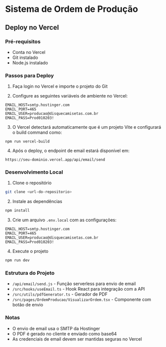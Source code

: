 # Sistema de Ordem de Produção

## Deploy no Vercel

### Pré-requisitos
- Conta no Vercel
- Git instalado
- Node.js instalado

### Passos para Deploy

1. Faça login no Vercel e importe o projeto do Git

2. Configure as seguintes variáveis de ambiente no Vercel:
```
EMAIL_HOST=smtp.hostinger.com
EMAIL_PORT=465
EMAIL_USER=producao@disquecamisetas.com.br
EMAIL_PASS=Prod010203!
```

3. O Vercel detectará automaticamente que é um projeto Vite e configurará o build command como:
```
npm run vercel-build
```

4. Após o deploy, o endpoint de email estará disponível em:
```
https://seu-dominio.vercel.app/api/email/send
```

### Desenvolvimento Local

1. Clone o repositório
```bash
git clone <url-do-repositorio>
```

2. Instale as dependências
```bash
npm install
```

3. Crie um arquivo `.env.local` com as configurações:
```
EMAIL_HOST=smtp.hostinger.com
EMAIL_PORT=465
EMAIL_USER=producao@disquecamisetas.com.br
EMAIL_PASS=Prod010203!
```

4. Execute o projeto
```bash
npm run dev
```

### Estrutura do Projeto

- `/api/email/send.js` - Função serverless para envio de email
- `/src/hooks/useEmail.ts` - Hook React para integração com a API
- `/src/utils/pdfGenerator.ts` - Gerador de PDF
- `/src/pages/OrdemProducao/VisualizarOrdem.tsx` - Componente com botão de envio

### Notas
- O envio de email usa o SMTP da Hostinger
- O PDF é gerado no cliente e enviado como base64
- As credenciais de email devem ser mantidas seguras no Vercel
